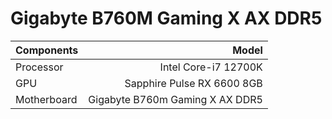 # Gigabyte B760M Gaming X AX DDR5
| Components| Model|
| ------- |------:| 
| Processor|Intel Core-i7 12700K|
| GPU |Sapphire Pulse RX 6600 8GB|
| Motherboard|Gigabyte B760m Gaming X AX DDR5|
